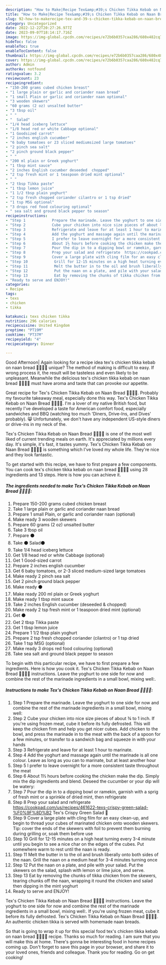 ```yaml
---
description: "How to Make|Recipe Tex&amp;#39;s Chicken Tikka Kebab on Naan Bread 🐔🍞🍲🌿 {That is Simple"
title: "How to Make|Recipe Tex&amp;#39;s Chicken Tikka Kebab on Naan Bread 🐔🍞🍲🌿 {That is Simple"
slug: 92-how-to-makerecipe-tex-and-39-s-chicken-tikka-kebab-on-naan-bread-that-is-simple
category: Uncategorized
date: 2022-12-22T20:27:26.977Z
date: 2023-09-07T18:14:17.716Z
image: https://img-global.cpcdn.com/recipes/e72b6b0357caa286/680x482cq70/texs-chicken-tikka-kebab-on-naan-bread-recipe-main-photo.jpg
hideToc: false
enableToc: true
enableTocContent: false
thumbnail: https://img-global.cpcdn.com/recipes/e72b6b0357caa286/680x482cq70/texs-chicken-tikka-kebab-on-naan-bread-recipe-main-photo.jpg
cover: https://img-global.cpcdn.com/recipes/e72b6b0357caa286/680x482cq70/texs-chicken-tikka-kebab-on-naan-bread-recipe-main-photo.jpg
author: Admin
authorAv: notfound
ratingvalue: 3.2
reviewcount: 23
recipeingredient:
- "150-200 grams cubed chicken breast"
- "1 large plain or garlic and coriander naan bread"
- "1 small Plain or garlic and coriander naan optional"
- "3 wooden skewers"
- "60 grams (2 oz) unsalted butter"
- "3 tbsp oil"
- " "
- "  Salad"
- "1/4 head iceberg lettuce"
- "1/8 head red or white Cabbage optional"
- "1 Goodsized carrot"
- "2 inches english cucumber"
- "6 baby tomatoes or 23 sliced mediumsized large tomatoes"
- "2 pinch sea salt"
- "2 pinch ground black pepper"
- " "
- "200 ml plain or Greek yoghurt"
- "1 tbsp mint sauce"
- "2 inches English cucumber deseeded  chopped"
- "2 tsp fresh mint or 1 teaspoon dried mint optional"
- " "
- "2 tbsp Tikka paste"
- "1 tbsp lemon juice"
- "1 1/2 tbsp plain yoghurt"
- "2 tsp fresh chopped coriander cilantro or 1 tsp dried"
- "1 tsp MSG optional"
- "3 drops red food colouring optional"
- " sea salt and ground black pepper to season"
recipeinstructions:
- "Step 1            Prepare the marinade. Leave the yoghurt to one side for now and combine the rest of the marinade ingredients in a small bowl, mixing well:"
- "Step 2            Cube your chicken into nice size pieces of about ¾ to 1 inch. If you&#39;re using frozen meat, cube it before its fully defrosted. This will keep the chicken firm and help you get nicer cubes. Add chicken to the bowl, and press the marinade in to the meat with the back of a spoon for a few minutes, or transfer to a sandwich bag and squeeze in with your hands"
- "Step 3            Refrigerate and leave for at least 1 hour to marinate."
- "Step 4            Add the yoghurt and massage again until the marinade is all one colour. Leave as long as you can to marinate, but at least another hour"
- "Step 5            I prefer to leave overnight for a more consistent taste throughout the meat"
- "Step 6            About 1½ hours before cooking the chicken make the dip. Simply mix the dip ingredients and blend. Deseed the cucumber or your dip will be watery:"
- "Step 7            Pour the dip in to a dipping bowl or ramekin, garnish with a sprig of fresh mint or a sprinkle of dried mint, then refrigerate"
- "Step 8            Prep your salad and refrigerate  https://cookpad.com/us/recipes/461622-texs-crispy-green-salad-%F0%9F%8D%B2                                Tex&#39;s Crispy Green Salad 🍲"
- "Step 9            Cover a large plate with cling film for an easy clean-up, and begin to thread your cubes of marinated chicken onto wooden skewers. Tip: cover the ends of the skewers with foil to prevent them burning during grilling or, soak them before use"
- "Step 10            Grill for 12-15 minutes on a high heat turning every 3-4 minute until you begin to see a nice char on the edges of the cubes. Put somewhere warm to rest until the naan is ready."
- "Step 11            Melt the butter in to the oil and brush liberally onto both sides of the naan. Grill the naan on a medium heat for 3-4 minutes turning once"
- "Step 12            Put the naan on a plate, and pile with your salad. Put the skewers on the salad, splash with lemon or lime juice, and serve."
- "Step 13            Eat by removing the chunks of tikka chicken from the skewers, tearing chunks off the naan, wrapping it round the chicken and salad then dipping in the mint yoghurt"
- "Ready to serve and ENJOY!"
categories:
- Recipe
tags:
- texs
- chicken
- tikka

katakunci: texs chicken tikka 
nutrition: 296 calories
recipecuisine: United Kingdom
preptime: "PT19M"
cooktime: "PT37M"
recipeyield: "4"
recipecategory: Dinner

---
```



Good Afternoon| Again looking for a recipe idea tex&#39;s chicken tikka kebab on naan bread 🐔🍞🍲🌿 unique? The method of making is difficult to easy. If wrong process it, the result will be tasteless and even likely to be unpleasant. Meanwhile the delicious tex&#39;s chicken tikka kebab on naan bread 🐔🍞🍲🌿 must have aroma and taste that can provoke our appetite.





Great recipe for Tex&#39;s Chicken Tikka Kebab on Naan Bread 🐔🍞🍲🌿. Probably my favourite takeaway meal, especially done this way. Tex&#39;s Chicken Tikka Kebab on Naan Bread 🐔🍞🍲🌿. I&#39;m a lover of my native British food, but recently I&#39;ve developed a taste for American comfort food, especially sandwiches and BBQ (watching too much &#39;Diners, Drive-Ins, and Dives&#39; probably). 😸 Unfortunately, we don&#39;t have any independent US-style diners or drive-ins in my neck of the.

Tex&#39;s Chicken Tikka Kebab on Naan Bread 🐔🍞🍲🌿 is one of the most well liked of current trending meals on earth. It's appreciated by millions every day. It's simple, it's fast, it tastes yummy. Tex&#39;s Chicken Tikka Kebab on Naan Bread 🐔🍞🍲🌿 is something which I've loved my whole life. They're nice and they look fantastic.


To get started with this recipe, we have to first prepare a few components. You can cook tex&#39;s chicken tikka kebab on naan bread 🐔🍞🍲🌿 using 28 ingredients and 13 steps. Here is how you can achieve it.

<!--inarticleads1-->

##### The ingredients needed to make Tex&#39;s Chicken Tikka Kebab on Naan Bread 🐔🍞🍲🌿:

1. Prepare 150-200 grams cubed chicken breast
1. Take 1 large plain or garlic and coriander naan bread
1. Prepare 1 small Plain, or garlic and coriander naan (optional)
1. Make ready 3 wooden skewers
1. Prepare 60 grams (2 oz) unsalted butter
1. Take 3 tbsp oil
1. Prepare  ⚫
1. Take  ⚫ Salad⚫
1. Take 1/4 head iceberg lettuce
1. Get 1/8 head red or white Cabbage (optional)
1. Get 1 Good-sized carrot
1. Prepare 2 inches english cucumber
1. Get 6 baby tomatoes, or 2-3 sliced medium-sized large tomatoes
1. Make ready 2 pinch sea salt
1. Get 2 pinch ground black pepper
1. Make ready  ⚫
1. Make ready 200 ml plain or Greek yoghurt
1. Make ready 1 tbsp mint sauce
1. Take 2 inches English cucumber (deseeded &amp; chopped)
1. Make ready 2 tsp fresh mint or 1 teaspoon dried mint (optional)
1. Get  ⚫
1. Get 2 tbsp Tikka paste
1. Get 1 tbsp lemon juice
1. Prepare 1 1/2 tbsp plain yoghurt
1. Prepare 2 tsp fresh chopped coriander (cilantro) or 1 tsp dried
1. Take 1 tsp MSG (optional)
1. Make ready 3 drops red food colouring (optional)
1. Take  sea salt and ground black pepper to season


To begin with this particular recipe, we have to first prepare a few ingredients. Here is how you cook it. Tex&#39;s Chicken Tikka Kebab on Naan Bread 🐔🍞🍲🌿 instructions. Leave the yoghurt to one side for now and combine the rest of the marinade ingredients in a small bowl, mixing well:. 

<!--inarticleads2-->

##### Instructions to make Tex&#39;s Chicken Tikka Kebab on Naan Bread 🐔🍞🍲🌿:

1. Step 1            Prepare the marinade. Leave the yoghurt to one side for now and combine the rest of the marinade ingredients in a small bowl, mixing well:
1. Step 2            Cube your chicken into nice size pieces of about ¾ to 1 inch. If you&#39;re using frozen meat, cube it before its fully defrosted. This will keep the chicken firm and help you get nicer cubes. Add chicken to the bowl, and press the marinade in to the meat with the back of a spoon for a few minutes, or transfer to a sandwich bag and squeeze in with your hands
1. Step 3            Refrigerate and leave for at least 1 hour to marinate.
1. Step 4            Add the yoghurt and massage again until the marinade is all one colour. Leave as long as you can to marinate, but at least another hour
1. Step 5            I prefer to leave overnight for a more consistent taste throughout the meat
1. Step 6            About 1½ hours before cooking the chicken make the dip. Simply mix the dip ingredients and blend. Deseed the cucumber or your dip will be watery:
1. Step 7            Pour the dip in to a dipping bowl or ramekin, garnish with a sprig of fresh mint or a sprinkle of dried mint, then refrigerate
1. Step 8            Prep your salad and refrigerate  https://cookpad.com/us/recipes/461622-texs-crispy-green-salad-%F0%9F%8D%B2                                Tex&#39;s Crispy Green Salad 🍲
1. Step 9            Cover a large plate with cling film for an easy clean-up, and begin to thread your cubes of marinated chicken onto wooden skewers. Tip: cover the ends of the skewers with foil to prevent them burning during grilling or, soak them before use
1. Step 10            Grill for 12-15 minutes on a high heat turning every 3-4 minute until you begin to see a nice char on the edges of the cubes. Put somewhere warm to rest until the naan is ready.
1. Step 11            Melt the butter in to the oil and brush liberally onto both sides of the naan. Grill the naan on a medium heat for 3-4 minutes turning once
1. Step 12            Put the naan on a plate, and pile with your salad. Put the skewers on the salad, splash with lemon or lime juice, and serve.
1. Step 13            Eat by removing the chunks of tikka chicken from the skewers, tearing chunks off the naan, wrapping it round the chicken and salad then dipping in the mint yoghurt
1. Ready to serve and ENJOY!

Tex&#39;s Chicken Tikka Kebab on Naan Bread 🐔🍞🍲🌿 instructions. Leave the yoghurt to one side for now and combine the rest of the marinade ingredients in a small bowl, mixing well:. If you&#39;re using frozen meat, cube it before its fully defrosted. Tex&#39;s Chicken Tikka Kebab on Naan Bread 🐔🍞🍲🌿. An authentic chicken tikka is served with homemade naan breads. 

So that is going to wrap it up for this special food tex&#39;s chicken tikka kebab on naan bread 🐔🍞🍲🌿 recipe. Thanks so much for reading. I am sure that you will make this at home. There's gonna be interesting food in home recipes coming up. Don't forget to save this page in your browser, and share it to your loved ones, friends and colleague. Thank you for reading. Go on get cooking!
